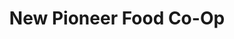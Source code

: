 ---
title: "New Pioneer Food Co-Op"
url: /cedar-rapids/new-pioneer-food-co-op/
shop: supermarket
---